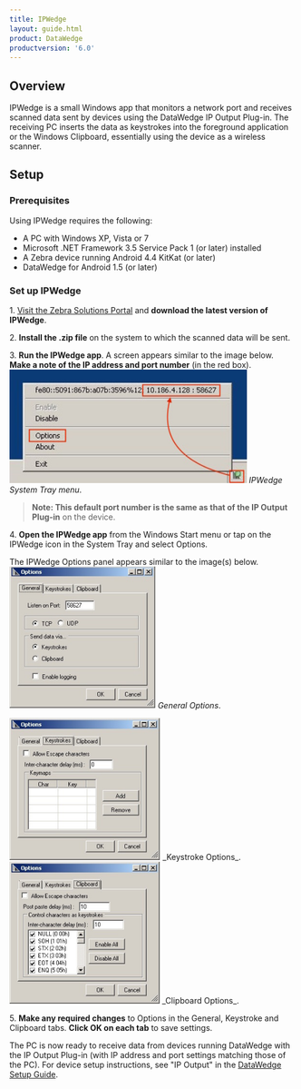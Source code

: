 ```yaml
---
title: IPWedge 
layout: guide.html
product: DataWedge
productversion: '6.0'
---
```


## Overview

IPWedge is a small Windows app that monitors a network port and receives scanned data sent by devices using the DataWedge IP Output Plug-in. The receiving PC inserts the data as keystrokes into the foreground application or the Windows Clipboard, essentially using the device as a wireless scanner. 

## Setup 

### Prerequisites
Using IPWedge requires the following: 

* A PC with Windows XP, Vista or 7
* Microsoft .NET Framework 3.5 Service Pack 1 (or later) installed
* A Zebra device running Android 4.4 KitKat (or later)
* DataWedge for Android 1.5 (or later)

### Set up IPWedge

&#49;. [Visit the Zebra Solutions Portal](https://portal.motorolasolutions.com/Support/US-EN/Search?searchType=simple&searchTerm=datawedge%20ip) and **download the latest version of IPWedge**. 

&#50;. **Install the .zip file** on the system to which the scanned data will be sent. 

&#51;. **Run the IPWedge app**. A screen appears similar to the image below. **Make a note of the IP address and port number** (in the red box). 
<img style="height:200px" src="04_ipwedge.jpg"/>
_IPWedge System Tray menu_. 
<br>

> **Note: This default port number is the same as that of the IP Output Plug-in** on the device.

&#52;. **Open the IPWedge app** from the Windows Start menu or tap on the IPWedge icon in the System Tray and select Options. 

The IPWedge Options panel appears similar to the image(s) below. 
<img style="height:250px" src="01_ipwedge.jpg"/>
_General Options_. 
<br>

<img style="height:250px" src="02_ipwedge.jpg"/>
_Keystroke Options_. 
<br>

<img style="height:250px" src="03_ipwedge.jpg"/>
_Clipboard Options_. 
<br>

&#53;. **Make any required changes** to Options in the General, Keystroke and Clipboard tabs. **Click OK on each tab** to save settings. 

The PC is now ready to receive data from devices running DataWedge with the IP Output Plug-in (with IP address and port settings matching those of the PC). For device setup instructions, see "IP Output" in the [DataWedge Setup Guide](../setup). 

<!-- **Note: Profile0 cannot be used with IPWedge**. 10/18/16- removed per Tharindu -->